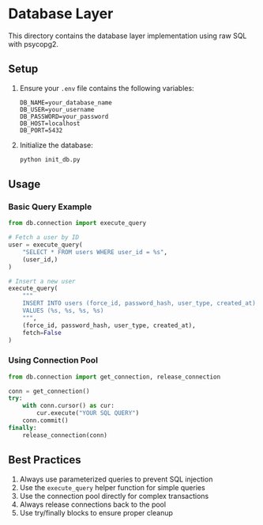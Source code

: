 # Database Layer

This directory contains the database layer implementation using raw SQL with psycopg2.

## Setup

1. Ensure your `.env` file contains the following variables:
   ```
   DB_NAME=your_database_name
   DB_USER=your_username
   DB_PASSWORD=your_password
   DB_HOST=localhost
   DB_PORT=5432
   ```

2. Initialize the database:
   ```bash
   python init_db.py
   ```

## Usage

### Basic Query Example
```python
from db.connection import execute_query

# Fetch a user by ID
user = execute_query(
    "SELECT * FROM users WHERE user_id = %s",
    (user_id,)
)

# Insert a new user
execute_query(
    """
    INSERT INTO users (force_id, password_hash, user_type, created_at)
    VALUES (%s, %s, %s, %s)
    """,
    (force_id, password_hash, user_type, created_at),
    fetch=False
)
```

### Using Connection Pool
```python
from db.connection import get_connection, release_connection

conn = get_connection()
try:
    with conn.cursor() as cur:
        cur.execute("YOUR SQL QUERY")
    conn.commit()
finally:
    release_connection(conn)
```

## Best Practices

1. Always use parameterized queries to prevent SQL injection
2. Use the `execute_query` helper function for simple queries
3. Use the connection pool directly for complex transactions
4. Always release connections back to the pool
5. Use try/finally blocks to ensure proper cleanup 
